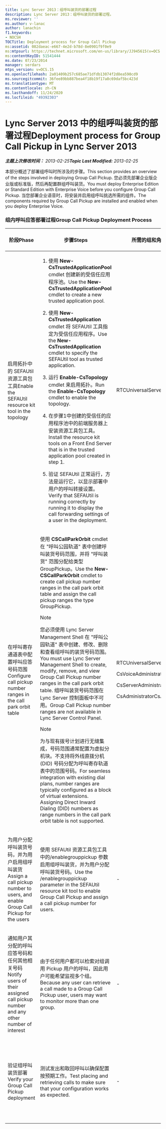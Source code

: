 ```yaml
---
title: Lync Server 2013：组呼叫装货的部署过程
description: Lync Server 2013：组呼叫装货的部署过程。
ms.reviewer: ''
ms.author: v-lanac
author: lanachin
f1.keywords:
- NOCSH
TOCTitle: Deployment process for Group Call Pickup
ms:assetid: 082daeac-e667-4e2d-b78d-8e0901f9f0e9
ms:mtpsurl: https://technet.microsoft.com/en-us/library/JJ945615(v=OCS.15)
ms:contentKeyID: 51541444
ms.date: 07/23/2014
manager: serdars
mtps_version: v=OCS.15
ms.openlocfilehash: 2a01409b257c685ae71dfdb13074f2d8ea590cd9
ms.sourcegitcommit: 36fee89bb887bea4f18b19f17a8c69daf5bc423d
ms.translationtype: MT
ms.contentlocale: zh-CN
ms.lasthandoff: 11/24/2020
ms.locfileid: "49392303"
---
```

# <a name="deployment-process-for-group-call-pickup-in-lync-server-2013"></a><span data-ttu-id="be446-103">Lync Server 2013 中的组呼叫装货的部署过程</span><span class="sxs-lookup"><span data-stu-id="be446-103">Deployment process for Group Call Pickup in Lync Server 2013</span></span>

<div data-xmlns="http://www.w3.org/1999/xhtml">

<div class="topic" data-xmlns="http://www.w3.org/1999/xhtml" data-msxsl="urn:schemas-microsoft-com:xslt" data-cs="https://msdn.microsoft.com/">

<div data-asp="https://msdn2.microsoft.com/asp">



</div>

<div id="mainSection">

<div id="mainBody"><span data-ttu-id="be446-104">

<span> </span></span><span class="sxs-lookup"><span data-stu-id="be446-104">

<span> </span></span></span>

<span data-ttu-id="be446-105">_**主题上次修改时间：** 2013-02-25_</span><span class="sxs-lookup"><span data-stu-id="be446-105">_**Topic Last Modified:** 2013-02-25_</span></span>

<span data-ttu-id="be446-106">本部分概述了部署组呼叫时所涉及的步骤。</span><span class="sxs-lookup"><span data-stu-id="be446-106">This section provides an overview of the steps involved in deploying Group Call Pickup.</span></span> <span data-ttu-id="be446-107">您必须先部署企业版企业版或标准版，然后再配置群组呼叫装货。</span><span class="sxs-lookup"><span data-stu-id="be446-107">You must deploy Enterprise Edition or Standard Edition with Enterprise Voice before you configure Group Call Pickup.</span></span> <span data-ttu-id="be446-108">当您部署企业语音时，将安装并启用组呼叫挑选所需的组件。</span><span class="sxs-lookup"><span data-stu-id="be446-108">The components required by Group Call Pickup are installed and enabled when you deploy Enterprise Voice.</span></span>

### <a name="group-call-pickup-deployment-process"></a><span data-ttu-id="be446-109">组内呼叫应答部署过程</span><span class="sxs-lookup"><span data-stu-id="be446-109">Group Call Pickup Deployment Process</span></span>

<table>
<colgroup>
<col style="width: 25%" />
<col style="width: 25%" />
<col style="width: 25%" />
<col style="width: 25%" />
</colgroup>
<thead>
<tr class="header">
<th><span data-ttu-id="be446-110">阶段</span><span class="sxs-lookup"><span data-stu-id="be446-110">Phase</span></span></th>
<th><span data-ttu-id="be446-111">步骤</span><span class="sxs-lookup"><span data-stu-id="be446-111">Steps</span></span></th>
<th><span data-ttu-id="be446-112">所需的组和角色</span><span class="sxs-lookup"><span data-stu-id="be446-112">Required groups and roles</span></span></th>
<th><span data-ttu-id="be446-113">部署文档</span><span class="sxs-lookup"><span data-stu-id="be446-113">Deployment documentation</span></span></th>
</tr>
</thead>
<tbody>
<tr class="odd">
<td><p><span data-ttu-id="be446-114">启用拓扑中的 SEFAUtil 资源工具包工具</span><span class="sxs-lookup"><span data-stu-id="be446-114">Enable the SEFAUtil resource kit tool in the topology</span></span></p></td>
<td><ol>
<li><p><span data-ttu-id="be446-115">使用 <strong>New-CsTrustedApplicationPool</strong> cmdlet 创建新的受信任应用程序池。</span><span class="sxs-lookup"><span data-stu-id="be446-115">Use the <strong>New-CsTrustedApplicationPool</strong> cmdlet to create a new trusted application pool.</span></span></p></li>
<li><p><span data-ttu-id="be446-116">使用 <strong>New-CsTrustedApplication</strong> cmdlet 将 SEFAUtil 工具指定为受信任应用程序。</span><span class="sxs-lookup"><span data-stu-id="be446-116">Use the <strong>New-CsTrustedApplication</strong> cmdlet to specify the SEFAUtil tool as trusted application.</span></span></p></li>
<li><p><span data-ttu-id="be446-117">运行 <strong>Enable-CsTopology</strong> cmdlet 来启用拓扑。</span><span class="sxs-lookup"><span data-stu-id="be446-117">Run the <strong>Enable-CsTopology</strong> cmdlet to enable the topology.</span></span></p></li>
<li><p><span data-ttu-id="be446-118">在步骤1中创建的受信任的应用程序池中的前端服务器上安装资源工具包工具。</span><span class="sxs-lookup"><span data-stu-id="be446-118">Install the resource kit tools on a Front End Server that is in the trusted application pool created in step 1.</span></span></p></li>
<li><p><span data-ttu-id="be446-119">验证 SEFAUtil 正常运行，方法是运行它，以显示部署中用户的呼叫转接设置。</span><span class="sxs-lookup"><span data-stu-id="be446-119">Verify that SEFAUtil is running correctly by running it to display the call forwarding settings of a user in the deployment.</span></span></p></li>
</ol></td>
<td><p><span data-ttu-id="be446-120">RTCUniversalServerAdmins</span><span class="sxs-lookup"><span data-stu-id="be446-120">RTCUniversalServerAdmins</span></span></p></td>
<td><p><span data-ttu-id="be446-121"><a href="lync-server-2013-deploy-the-sefautil-tool.md">Deploy the SEFAUtil tool in Lync Server 2013</a></span><span class="sxs-lookup"><span data-stu-id="be446-121"><a href="lync-server-2013-deploy-the-sefautil-tool.md">Deploy the SEFAUtil tool in Lync Server 2013</a></span></span></p></td>
</tr>
<tr class="even">
<td><p><span data-ttu-id="be446-122">在呼叫寄存通道表中配置呼叫应答号码范围</span><span class="sxs-lookup"><span data-stu-id="be446-122">Configure call pickup number ranges in the call park orbit table</span></span></p></td>
<td><p><span data-ttu-id="be446-123">使用 <strong>CSCallParkOrbit</strong> cmdlet 在 "呼叫公园轨道" 表中创建呼叫装货号码范围，并将 "呼叫装货" 范围分配给类型 GroupPickup。</span><span class="sxs-lookup"><span data-stu-id="be446-123">Use the <strong>New-CSCallParkOrbit</strong> cmdlet to create call pickup number ranges in the call park orbit table and assign the call pickup ranges the type GroupPickup.</span></span></p>
<div>

> [!NOTE]  
> <span data-ttu-id="be446-124">您必须使用 Lync Server Management Shell 在 "呼叫公园轨道" 表中创建、修改、删除和查看组呼叫的装货号码范围。</span><span class="sxs-lookup"><span data-stu-id="be446-124">You must use Lync Server Management Shell to create, modify, remove, and view Group Call Pickup number ranges in the call park orbit table.</span></span> <span data-ttu-id="be446-125">组呼叫装货号码范围在 Lync Server 控制面板中不可用。</span><span class="sxs-lookup"><span data-stu-id="be446-125">Group Call Pickup number ranges are not available in Lync Server Control Panel.</span></span>


</div>
<div>

> [!NOTE]  
> <span data-ttu-id="be446-p103">为与现有拨号计划进行无缝集成，号码范围通常配置为虚拟分机块。不支持将外线直拨分机 (DID) 号码分配为呼叫寄存轨道表中的范围号码。</span><span class="sxs-lookup"><span data-stu-id="be446-p103">For seamless integration with existing dial plans, number ranges are typically configured as a block of virtual extensions. Assigning Direct Inward Dialing (DID) numbers as range numbers in the call park orbit table is not supported.</span></span>


</div></td>
<td><p><span data-ttu-id="be446-128">RTCUniversalServerAdmins</span><span class="sxs-lookup"><span data-stu-id="be446-128">RTCUniversalServerAdmins</span></span></p>
<p><span data-ttu-id="be446-129">CsVoiceAdministrator</span><span class="sxs-lookup"><span data-stu-id="be446-129">CsVoiceAdministrator</span></span></p>
<p><span data-ttu-id="be446-130">CsServerAdministrator</span><span class="sxs-lookup"><span data-stu-id="be446-130">CsServerAdministrator</span></span></p>
<p><span data-ttu-id="be446-131">CsAdministrator</span><span class="sxs-lookup"><span data-stu-id="be446-131">CsAdministrator</span></span></p></td>
<td><p><span data-ttu-id="be446-132"><a href="lync-server-2013-configure-call-pickup-group-numbers.md">在 Lync Server 2013 中配置呼叫装货组号码</a></span><span class="sxs-lookup"><span data-stu-id="be446-132"><a href="lync-server-2013-configure-call-pickup-group-numbers.md">Configure call pickup group numbers in Lync Server 2013</a></span></span></p></td>
</tr>
<tr class="odd">
<td><p><span data-ttu-id="be446-133">为用户分配呼叫装货号码，并为用户启用组呼叫装货</span><span class="sxs-lookup"><span data-stu-id="be446-133">Assign a call pickup number to users, and enable Group Call Pickup for the users</span></span></p></td>
<td><p><span data-ttu-id="be446-134">使用 SEFAUtil 资源工具包工具中的/enablegrouppickup 参数启用组呼叫装货，并为用户分配呼叫装货号码。</span><span class="sxs-lookup"><span data-stu-id="be446-134">Use the /enablegrouppickup parameter in the SEFAUtil resource kit tool to enable Group Call Pickup and assign a call pickup number for users.</span></span></p></td>
<td><p>-</p></td>
<td><p><span data-ttu-id="be446-135"><a href="lync-server-2013-enable-group-call-pickup-for-users-and-assign-a-group-number.md">为 Lync Server 2013 中的用户启用组呼叫装货和分配组号码</a></span><span class="sxs-lookup"><span data-stu-id="be446-135"><a href="lync-server-2013-enable-group-call-pickup-for-users-and-assign-a-group-number.md">Enable Group Call Pickup for users in Lync Server 2013 and assign a group number</a></span></span></p></td>
</tr>
<tr class="even">
<td><p><span data-ttu-id="be446-136">通知用户其分配的呼叫应答号码和任何其他相关号码</span><span class="sxs-lookup"><span data-stu-id="be446-136">Notify users of their assigned call pickup number and any other number of interest</span></span></p></td>
<td><p><span data-ttu-id="be446-137">由于任何用户都可以检索对组调用 Pickup 用户的呼叫，因此用户可能希望监视多个组。</span><span class="sxs-lookup"><span data-stu-id="be446-137">Because any user can retrieve a call made to a Group Call Pickup user, users may want to monitor more than one group.</span></span></p></td>
<td><p>-</p></td>
<td><p><span data-ttu-id="be446-138"><a href="lync-server-2013-communicate-group-call-pickup-assignment-to-users.md">向 Lync Server 2013 中的用户传达组呼叫装货作业</a></span><span class="sxs-lookup"><span data-stu-id="be446-138"><a href="lync-server-2013-communicate-group-call-pickup-assignment-to-users.md">Communicate Group Call Pickup assignments to users in Lync Server 2013</a></span></span></p></td>
</tr>
<tr class="odd">
<td><p><span data-ttu-id="be446-139">验证组呼叫装货部署</span><span class="sxs-lookup"><span data-stu-id="be446-139">Verify your Group Call Pickup deployment</span></span></p></td>
<td><p><span data-ttu-id="be446-140">测试发出和取回呼叫以确保配置按预期工作。</span><span class="sxs-lookup"><span data-stu-id="be446-140">Test placing and retrieving calls to make sure that your configuration works as expected.</span></span></p></td>
<td><p>-</p></td>
<td><p><span data-ttu-id="be446-141"><a href="lync-server-2013-optional-verify-the-group-call-pickup-deployment.md"> (可选) 验证 Lync Server 2013 中的组呼叫装货部署</a></span><span class="sxs-lookup"><span data-stu-id="be446-141"><a href="lync-server-2013-optional-verify-the-group-call-pickup-deployment.md">(Optional) Verify the Group Call Pickup deployment in Lync Server 2013</a></span></span></p></td>
</tr><span data-ttu-id="be446-142">
</tbody>
</table>


</div>

<span> </span>

</div>

</div>

</span><span class="sxs-lookup"><span data-stu-id="be446-142">
</tbody>
</table>


</div>

<span> </span>

</div>

</div>

</span></span></div>

